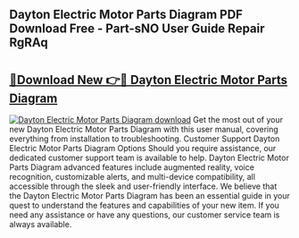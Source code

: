 ## Dayton Electric Motor Parts Diagram PDF Download Free - Part-sNO User Guide Repair RgRAq

# <h2><a href="http://dfsy28.blite.top/?on=Dayton+Electric+Motor+Parts+Diagram">🔗Download New 👉🔴 Dayton Electric Motor Parts Diagram</a></h2>

[![Dayton Electric Motor Parts Diagram download](https://i.imgur.com/lujVjoI.png)](http://dfsy28.blite.top/?on=Dayton+Electric+Motor+Parts+Diagram)
Get the most out of your new Dayton Electric Motor Parts Diagram with this user manual, covering everything from installation to troubleshooting. Customer Support Dayton Electric Motor Parts Diagram Options Should you require assistance, our dedicated customer support team is available to help. Dayton Electric Motor Parts Diagram advanced features include augmented reality, voice recognition, customizable alerts, and multi-device compatibility, all accessible through the sleek and user-friendly interface. We believe that the Dayton Electric Motor Parts Diagram has been an essential guide in your quest to understand the features and capabilities of your new item. If you need any assistance or have any questions, our customer service team is always available.
